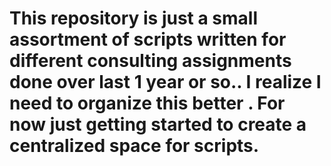 # This repository is just a small assortment of scripts written for different consulting assignments done over last 1 year or so.. I realize I need to organize this better . For now just getting started to create a centralized space for scripts. 

